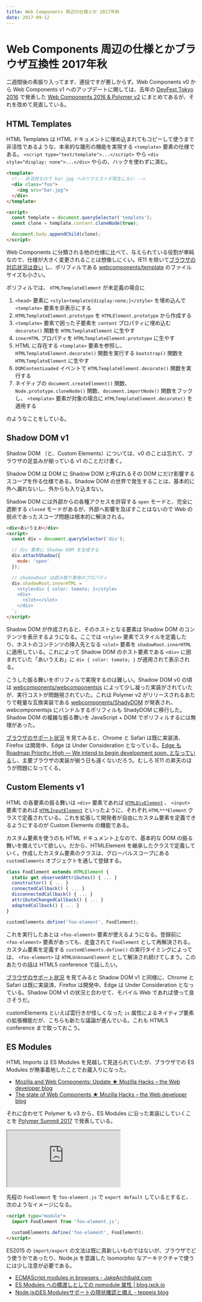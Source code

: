 ```yaml
---
title: Web Components 周辺の仕様とか 2017年秋
date: 2017-09-12
---
```


# Web Components 周辺の仕様とかブラウザ互換性 2017年秋

二週間後の素振り入ってます、連投ですが悪しからず。Web Components v0 から Web Components v1 へのアップデートに関しては、去年の [DevFest Tokyo 2016](https://gdg-tokyo.connpass.com/event/38927/) で発表した [Web Components 2016 & Polymer v2](https://1000ch.github.io/slide/webcomponents-2016/) にまとめてあるが、それを改めて見直している。

## HTML Templates

HTML Templates は HTML ドキュメントに埋め込まれてもコピーして使うまで非活性であるような、本来的な雛形の機能を実現する `<template>` 要素の仕様である。 `<script type="text/template">...</script>` やら `<div style="display: none">...</div>` やらの、ハックを使わずに済む。

```html
<template>
  <!-- 非活性なので bar.jpg へのリクエストが発生しない -->
  <div class="foo">
    <img src="bar.jpg">
  </div>
</template>

<script>
  const template = document.querySelector('template');
  const clone = template.content.cloneNode(true);

  document.body.appendChild(clone);
</script>
```

Web Components に分類される他の仕様に比べて、与えられている役割が単純なので、仕様が大きく変更されることは想像しにくい。IE11 を除いて[ブラウザの対応状況は良い](http://caniuse.com/#search=templates) し、ポリフィルである [webcomponents/template](https://github.com/webcomponents/template) のファイルサイズも小さい。

ポリフィルでは、 `HTMLTemplateElement` が未定義の場合に

1. `<head>` 要素に `<style>template{display:none;}</style>` を埋め込んで `<template>` 要素を非表示にする
2. `HTMLTemplateElement.prototype` を `HTMLElement.prototype` から作成する
3. `<template>` 要素で囲った子要素を `content` プロパティに埋め込む `decorate()` 関数を `HTMLTemplateElement` に生やす
4. `innerHTML` プロパティを `HTMLTemplateElement.prototype` に生やす
5. HTML に存在する `<template>` 要素を参照し、 `HTMLTemplateElement.decorate()` 関数を実行する `bootstrap()` 関数を `HTMLTemplateElement` に生やす
6. `DOMContentLoaded` イベントで `HTMLTemplateElement.decorate()` 関数を実行する
7. ネイティブの `document.createElement()` 関数、 `Node.prototype.cloneNode()` 関数、`document.importNode()` 関数をフックし、 `<template>` 要素が対象の場合に `HTMLTemplateElement.decorate()` を適用する

のようなことをしている。

## Shadow DOM v1

Shadow DOM （と、Custom Elements）については、v0 のことは忘れて、ブラウザの足並みが揃っている v1 のことだけ書く。

Shadow DOM は DOM に Shadow DOM と呼ばれるその DOM にだけ影響するスコープを作る仕様である。Shadow DOM の世界で発生することは、基本的に外へ漏れないし、外からも入り込まない。

Shadow DOM には外部からの各種アクセスを許容する `open` モードと、完全に遮断する `closed` モードがあるが、外部へ影響を及ぼすことはないので Web の弱点であったスコープ問題は根本的に解決される。

```html
<div>あいうえお</div>
<script>
  const div = document.querySelector('div');

  // div 要素に Shadow DOM を生成する
  div.attachShadow({
    mode: 'open'
  });

  // shadowRoot は読み取り専用のプロパティ
  div.shadowRoot.innerHTML = `
    <style>div { color: tomato; }</style>
    <div>
      <slot></slot>
    </div>
  `;
</script>
```

Shadow DOM が作成されると、そのホストとなる要素は Shadow DOM のコンテンツを表示するようになる。ここでは `<style>` 要素でスタイルを定義したり、ホストのコンテンツの挿入先となる `<slot>` 要素を `shadowRoot.innerHTML` に適用している。これによって Shadow DOM のホスト要素である `<div>` に囲まれていた「あいうえお」に `div { color: tomato; }` が適用されて表示される。

こうした振る舞いをポリフィルで実現するのは難しい。Shadow DOM v0 の頃は [webcomponents/webcomponentsjs](https://github.com/webcomponents/webcomponentsjs) によって少し凝った実装がされていたが、実行コストが問題視されていた。これは Polymer v2 がリリースされるあたりで軽量な互換実装である [webcomponents/ShadyDOM](https://github.com/webcomponents/shadydom) が発表され、webcomponentsjs にバンドルするポリフィルも ShadyDOM に移行した。Shadow DOM の複雑な振る舞いを JavaScript + DOM でポリフィルするには無理があった。

[ブラウザのサポート状況](http://caniuse.com/#feat=shadowdomv1) を見てみると、Chrome と Safari は既に実装済、Firefox は開発中、Edge は Under Consideration となっている。[Edge も Roadmap Priority: High — We intend to begin development soon. となっている](https://developer.microsoft.com/en-us/microsoft-edge/platform/status/shadowdom/)し、主要ブラウザの実装が揃う日も遠くないだろう。むしろ IE11 の昇天のほうが問題になってくる。

## Custom Elements v1

HTML の各要素の振る舞いは `<div>` 要素であれば [`HTMLDivElement`](https://developer.mozilla.org/ja/docs/Web/API/HTMLDivElement) 、 `<input>` 要素であれば [`HTMLInputElement`](https://developer.mozilla.org/ja/docs/Web/API/HTMLInputElement) といったように、それぞれ `HTML***Element` クラスで定義されている。これを拡張して開発者が自由にカスタム要素を定義できるようにするのが Custom Elements の機能である。

カスタム要素を使うのも HTML ドキュメント上なので、基本的な DOM の振る舞いを備えていて欲しい。だから、HTMLElement を継承したクラスで定義していく。作成したカスタム要素のクラスは、グローバルスコープにある `customElements` オブジェクトを通して登録する。

```javascript
class FooElement extends HTMLElement {
  static get observedAttributes() { ... }
  constructor() { ... }
  connectedCallback() { ... }
  disconnectedCallback() { ... }
  attributeChangedCallback() { ... }
  adoptedCallback() { ... }
}

customElements.define('foo-element', FooElement);
```

これを実行したあとは `<foo-element>` 要素が使えるようになる。登録前に `<foo-element>` 要素があっても、走査されて `FooElement` として再解決される。カスタム要素を定義する `customElements.define()` の実行タイミングによっては、 `<foo-element>` は `HTMLUnknownElement` として解決され続けてしまう。このあたりの話は HTML5 conference で話したい。

[ブラウザのサポート状況](http://caniuse.com/#feat=custom-elementsv1) を見てみると Shadow DOM v1 と同様に、Chrome と Safari は既に実装済、Firefox は開発中、Edge は Under Consideration となっている。Shadow DOM v1 の状況と合わせて、モバイル Web であれば使って良さそうだ。

customElements といえば雲行きが怪しくなった `is` 属性によるネイティブ要素の拡張機能だが、こちらも新たな議論が進んでいる。これも HTML5 conference まで取っておこう。　

## ES Modules

HTML Imports は ES Modules を見越して見送られていたが、ブラウザでの ES Modules が無事着地したことでお蔵入りになった。

- [Mozilla and Web Components: Update ★ Mozilla Hacks – the Web developer blog](https://hacks.mozilla.org/2014/12/mozilla-and-web-components/)
- [The state of Web Components ★ Mozilla Hacks – the Web developer blog](https://hacks.mozilla.org/2015/06/the-state-of-web-components/)

それに合わせて Polymer も v3 から、ES Modules に沿った実装にしていくことを [Polymer Summit 2017](https://summit.polymer-project.org/) で発表している。

<iframe loading="lazy" src="https://www.youtube.com/embed/JH6jEcLxJEI" title="YouTube video player" allow="accelerometer; autoplay; clipboard-write; encrypted-media; gyroscope; picture-in-picture; web-share" allowfullscreen></iframe>

先程の `FooElement` を `foo-element.js` で `export default` しているとすると、次のようなイメージになる。

```html
<script type="module">
  import FooElement from 'foo-element.js';

  customElements.define('foo-element', FooElement);
</script>
```

ES2015 の `import/export` の文法は既に真新しいものではないが、ブラウザでどう使うかであったり、Node.js を意識した Isomorphic なアーキテクチャで使うには少し注意が必要である。

- [ECMAScript modules in browsers - JakeArchibald.com](https://jakearchibald.com/2017/es-modules-in-browsers/)
- [ES Modules への橋渡しとしての nomodule 属性 | blog.jxck.io](https://blog.jxck.io/entries/2017-06-21/nomodule-attribute.html)
- [Node.jsのES Modulesサポートの現状確認と備え - teppeis blog](http://teppeis.hatenablog.com/entry/2017/08/es-modules-in-nodejs)
